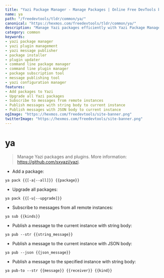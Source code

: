 ```yaml
---
title: "Yazi Package Manager - Manage Packages | Online Free DevTools by Hexmos"
name: ya
path: "/freedevtools/tldr/common/ya/"
canonical: "https://hexmos.com/freedevtools/tldr/common/ya/"
description: "Manage Yazi packages efficiently with Yazi Package Manager. Add, upgrade, and publish messages using the command line. Free online tool, no registration required."
category: common
keywords:
- yazi package manager
- yazi plugin management
- yazi message publisher
- package installer
- plugin updater
- command line package manager
- command line plugin manager
- package subscription tool
- message publishing tool
- yazi configuration manager
features:
- Add packages to Yazi
- Upgrade all Yazi packages
- Subscribe to messages from remote instances
- Publish messages with string body to current instance
- Publish messages with JSON body to current instance
ogImage: "https://hexmos.com/freedevtools/site-banner.png"
twitterImage: "https://hexmos.com/freedevtools/site-banner.png"
---
```


# ya

> Manage Yazi packages and plugins.
> More information: <https://github.com/sxyazi/yazi>.

- Add a package:

`ya pack {{[-a|--all]}} {{package}}`

- Upgrade all packages:

`ya pack {{[-u|--upgrade]}}`

- Subscribe to messages from all remote instances:

`ya sub {{kinds}}`

- Publish a message to the current instance with string body:

`ya pub --str {{string_message}}`

- Publish a message to the current instance with JSON body:

`ya pub --json {{json_message}}`

- Publish a message to the specified instance with string body:

`ya pub-to --str {{message}} {{receiver}} {{kind}}`
